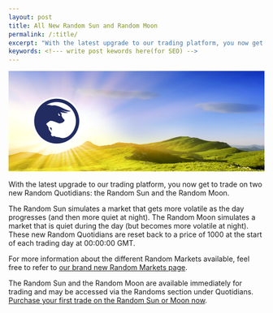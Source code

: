 ```yaml
---
layout: post
title: All New Random Sun and Random Moon
permalink: /:title/
excerpt: "With the latest upgrade to our trading platform, you now get to trade on two new Random Quotidians: the Random Sun and the Random Moon"
keywords: <!--- write post kewords here(for SEO) -->
---
```


![d](/post_images/2156460_orig.png)

With the latest upgrade to our trading platform, you now get to trade on two new Random Quotidians: the Random Sun and the Random Moon.

The Random Sun simulates a market that gets more volatile as the day progresses (and then more quiet at night). The Random Moon simulates a market that is quiet during the day (but becomes more volatile at night). These new Random Quotidians are reset back to a price of 1000 at the start of each trading day at 00:00:00 GMT.

For more information about the different Random Markets available, feel free to refer to [our brand new Random Markets page](https://www.binary.com/get-started/random-markets?l=EN&utm_medium=social&utm_source=blog&utm_content=whatsnew).

The Random Sun and the Random Moon are available immediately for trading and may be accessed via the Randoms section under Quotidians. [Purchase your first trade on the Random Sun or Moon now](https://deal.binary.com/d/trade.cgi?l=EN&market=random&H=S0P&&payout=100&currency=USD&underlying_symbol=RDMOON&time=15s&date_&form_name=variablereturn&utm_medium=social&utm_source=blog&utm_content=whatsnew).

